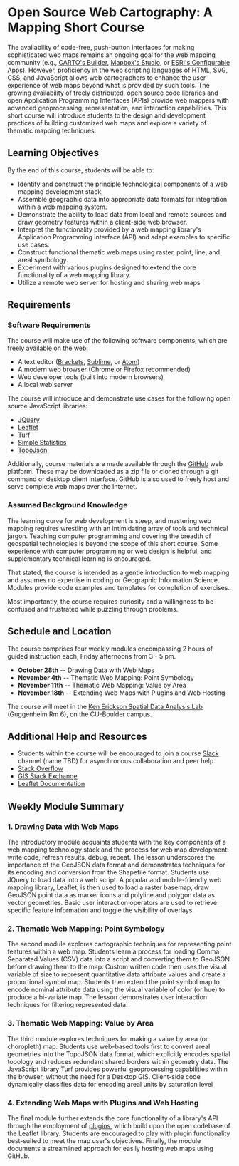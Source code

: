 # Open Source Web Cartography: A Mapping Short Course

The availability of code-free, push-button interfaces for making sophisticated web maps remains an ongoing goal for the web mapping community (e.g., [CARTO's Builder](https://carto.com/builder/), [Mapbox's Studio](https://www.mapbox.com/mapbox-studio/), or [ESRI's Configurable Apps](http://www.esri.com/software/configurable-apps)). However, proficiency in the web scripting languages of HTML, SVG, CSS, and JavaScript allows web cartographers to enhance the user experience of web maps beyond what is provided by such tools. The growing availability of freely distributed, open source code libraries and open Application Programming Interfaces (APIs) provide web mappers with advanced geoprocessing, representation, and interaction capabilities. This short course will introduce students to the design and development practices of building customized web maps and explore a variety of thematic mapping techniques.

## Learning Objectives

By the end of this course, students will be able to:

* Identify and construct the principle technological components of a web mapping development stack.
* Assemble geographic data into appropriate data formats for integration within a web mapping system.
* Demonstrate the ability to load data from local and remote sources and draw geometry features within a client-side web browser.
* Interpret the functionality provided by a web mapping library's Application Programming Interface (API) and adapt examples to specific use cases.
* Construct functional thematic web maps using raster, point, line, and areal symbology.
* Experiment with various plugins designed to extend the core functionality of a web mapping library.
* Utilize a remote web server for hosting and sharing web maps

## Requirements

### Software Requirements

The course will make use of the following software components, which are freely available on the web:

* A text editor ([Brackets](http://brackets.io/), [Sublime](https://www.sublimetext.com/), or [Atom](https://atom.io/))
* A modern web browser (Chrome or Firefox recommended)
* Web developer tools (built into modern browsers)
* A local web server

The course will introduce and demonstrate use cases for the following open source JavaScript libraries:

* [JQuery](https://jquery.com/)
* [Leaflet](http://leafletjs.com/)
* [Turf](http://turfjs.org/)
* [Simple Statistics](http://simplestatistics.org/)
* [TopoJson](https://github.com/mbostock/topojson/wiki)

Additionally, course materials are made available through the [GitHub](https://github.com) web platform. These may be downloaded as a zip file or cloned through a git command or desktop client interface. GitHub is also used to freely host and serve complete web maps over the Internet.

### Assumed Background Knowledge

The learning curve for web development is steep, and mastering web mapping requires wrestling with an intimidating array of tools and technical jargon. Teaching computer programming and covering the breadth of geospatial technologies is beyond the scope of this short course. Some experience with computer programming or web design is helpful, and supplementary technical learning is encouraged.

That stated, the course is intended as a gentle introduction to web mapping and assumes no expertise in coding or Geographic Information Science. Modules provide code examples and templates for completion of exercises.

Most importantly, the course requires curiosity and a willingness to be confused and frustrated while puzzling through problems.

## Schedule and Location

The course comprises four weekly modules encompassing 2 hours of guided instruction each, Friday afternoons from 3 - 5 pm.

* **October 28th** -- Drawing Data with Web Maps
* **November 4th** -- Thematic Web Mapping: Point Symbology
* **November 11th** -- Thematic Web Mapping: Value by Area
* **November 18th** -- Extending Web Maps with Plugins and Web Hosting

The course will meet in the [Ken Erickson Spatial Data Analysis Lab](http://geography.colorado.edu/research/lab_facility/ken_erickson_spatial_data_analysis_lab) (Guggenheim Rm 6), on the CU-Boulder campus.

## Additional Help and Resources

* Students within the course will be encouraged to join a course [Slack](https://slack.com) channel (name TBD) for asynchronous collaboration and peer help.
* [Stack Overflow](http://stackoverflow.com/)
* [GIS Stack Exchange](http://gis.stackexchange.com/)
* [Leaflet Documentation](http://leafletjs.com/)

## Weekly Module Summary

### 1. Drawing Data with Web Maps

The introductory module acquaints students with the key components of a web mapping technology stack and the process for web map development: write code, refresh results, debug, repeat. The lesson underscores the importance of the GeoJSON data format and demonstrates techniques for its encoding and conversion from the Shapefile format. Students use JQuery to load data into a web script. A popular and mobile-friendly web mapping library, Leaflet, is then used to load a raster basemap, draw GeoJSON point data as marker icons and polyline and polygon data as vector geometries. Basic user interaction operators are used to retrieve specific feature information and toggle the visibility of overlays.

### 2. Thematic Web Mapping: Point Symbology

The second module explores cartographic techniques for representing point features within a web map. Students learn a process for loading Comma Separated Values (CSV) data into a script and converting them to GeoJSON before drawing them to the map. Custom written code then uses the visual variable of size to represent quantitative data attribute values and create a proportional symbol map. Students then extend the point symbol map to encode nominal attribute data using the visual variable of color (or hue) to produce a bi-variate map. The lesson demonstrates user interaction techniques for filtering represented data.

### 3. Thematic Web Mapping: Value by Area

The third module explores techniques for making a value by area (or choropleth) map. Students use web-based tools first to convert areal geometries into the TopoJSON data format, which explicitly encodes spatial topology and reduces redundant shared borders within geometry data. The JavaScript library Turf provides powerful geoprocessing capabilities within the browser, without the need for a Desktop GIS. Client-side code dynamically classifies data for encoding areal units by saturation level

### 4. Extending Web Maps with Plugins and Web Hosting

The final module further extends the core functionality of a library's API through the employment of [plugins](http://leafletjs.com/plugins.html), which build upon the open codebase of the Leaflet library. Students are encouraged to play with plugin functionality best-suited to meet the map user's objectives. Finally, the module documents a streamlined approach for easily hosting web maps using GitHub.